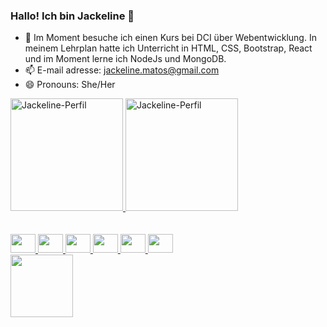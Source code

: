 ### Hallo! Ich bin Jackeline 👋

- 🌱 Im Moment besuche ich einen Kurs bei DCI über Webentwicklung. In meinem Lehrplan hatte ich Unterricht in HTML, CSS, Bootstrap, React und im Moment lerne ich NodeJs und MongoDB.
- 📫 E-mail adresse: jackeline.matos@gmail.com
- 😄 Pronouns: She/Her

<div style="display: inline_block">
<a href="git@github.com:Jackeline-Matos/Jackeline-Matos.git">
<img height="180em" src="https://github-readme-stats.vercel.app/api?username=Jackeline-Matos&show_icons=true&theme=nightowl&include_all_commits=true&count_private=true" alt="Jackeline-Perfil">
<img  height="180em" src="https://github-readme-stats.vercel.app/api/top-langs/?username=Jackeline-Matos&layout=compact&langs_count=16&theme=nightowl" alt="Jackeline-Perfil">
</div>
<div style="display: inline_block"><br><br>
<img  height="30" width= "40"  src="https://cdn.jsdelivr.net/gh/devicons/devicon/icons/html5/html5-original.svg" />
<img  height="30" width= "40" src="https://cdn.jsdelivr.net/gh/devicons/devicon/icons/css3/css3-original.svg" />
<img  height="30" width= "40" src="https://cdn.jsdelivr.net/gh/devicons/devicon/icons/bootstrap/bootstrap-original.svg" />
<img  height="30" width= "40" src="https://cdn.jsdelivr.net/gh/devicons/devicon/icons/react/react-original.svg" />
<img  height="30" width= "40" src="https://cdn.jsdelivr.net/gh/devicons/devicon/icons/nodejs/nodejs-original.svg" />
<img  height="30" width= "40" src="https://cdn.jsdelivr.net/gh/devicons/devicon/icons/mongodb/mongodb-original-wordmark.svg" />

</div>

<div>
<a href="http://www.linkedin.com/in/jackeline-matos-silva" target="_blank" rel="noopener noreferrer"><img height="100" width= "100"src="https://cdn.jsdelivr.net/gh/devicons/devicon/icons/linkedin/linkedin-original-wordmark.svg" /></a>
</div>
